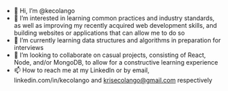 - 👋 Hi, I’m @kecolango
- 👀 I’m interested in learning common practices and industry standards, as well as improving my recently acquired web development skills, and building websites or applications that can allow me to do so
- 🌱 I’m currently learning data structures and algorithms in preparation for interviews
- 💞️ I’m looking to collaborate on casual projects, consisting of React, Node, and/or MongoDB, to allow for a constructive learning experience
- 📫 How to reach me at my LinkedIn or by email, linkedin.com/in/kecolango and krisecolango@gmail.com respectively

<!---
kecolango/kecolango is a ✨ special ✨ repository because its `README.md` (this file) appears on your GitHub profile.
You can click the Preview link to take a look at your changes.
--->
